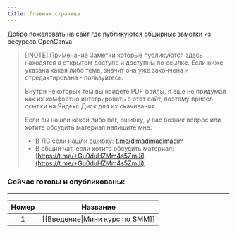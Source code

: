 ```yaml
---
title: Главная страница
---
```

Добро пожаловать на сайт где публикуются обширные заметки из ресурсов OpenCanva.


> [!NOTE] Примечание
> Заметки которые публикуются здесь находятся в открытом доступе и доступны по ссылке. Если ниже указана какая либо тема, значит она уже закончена и отредактирована - пользуйтесь.
> 
> Внутри некоторых тем вы найдете PDF файлы, я еще не придумал как их комфортно интегрировать в этот сайт, поэтому привел ссылки на Яндекс.Диск для их скачивания.
> 
> Если вы нашли какой либо баг, ошибку, у вас возник вопрос или хотите обсудить материал напишите мне:
> 
> - В ЛС если нашли ошибку: [t.me/dimadimadimadim](https://t.me/dimadimadimadim)
> - В общий чат, если хотите обсудить материал: [https://t.me/+Gu0duHZMm4s5ZmJi](https://t.me/+Gu0duHZMm4s5ZmJi)


### Сейчас готовы и опубликованы:

<hr>

| Номер              | Название                       |
| ------------------ | ------------------------------ |
| <center>1</center> | [[Введение\|Мини курс по SMM]] |
